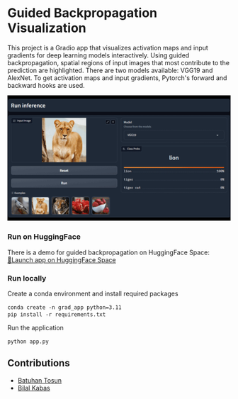 # Guided Backpropagation Visualization

This project is a Gradio app that visualizes activation maps and input gradients for deep learning models interactively. Using guided backpropagation, spatial regions of input images that most contribute to the prediction are highlighted. There are two models available: VGG19 and AlexNet. To get activation maps and input gradients, Pytorch's forward and backward hooks are used.

<p align="center">
<img src="images/app.gif" width="700"/>
</p>

### Run on HuggingFace
There is a demo for guided backpropagation on HuggingFace Space: [🔗Launch app on HuggingFace Space](https://huggingface.co/spaces/batuhantosun/Guided-Backpropagation)

### Run locally

Create a conda environment and install required packages

```
conda create -n grad_app python=3.11
pip install -r requirements.txt
```

Run the application

```
python app.py
```

## Contributions
- [Batuhan Tosun](https://github.com/batuhanntosun)
- [Bilal Kabas](https://github.com/bilalkabas)
